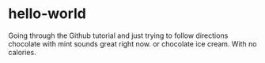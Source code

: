 # hello-world
Going through the Github tutorial and just trying to follow directions
chocolate with mint sounds great right now. or chocolate ice cream. With no calories. 
